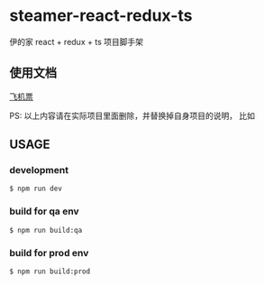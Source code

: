 # steamer-react-redux-ts

伊的家 react + redux + ts 项目脚手架

## 使用文档

[飞机票](docs/index.md)

PS: 以上内容请在实际项目里面删除，并替换掉自身项目的说明， 比如

## USAGE

### development

``` shell
$ npm run dev 
```

### build for qa env

``` shell
$ npm run build:qa
```

### build for prod env 

``` shell
$ npm run build:prod
```
